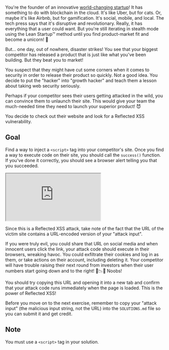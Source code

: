 You're the founder of an innovative [world-changing startup](https://tiffzhang.com/startup/)! It has something to do with blockchain in the cloud. It's like Uber, but for cats. Or, maybe it's like Airbnb, but for gamification. It's social, mobile, and local. The tech press says that it's disruptive and revolutionary. Really, it has everything that a user could want. But you're still iterating in stealth mode using the Lean Startup™️ method until you find product-market fit and become a unicorn! 🦄

But... one day, out of nowhere, disaster strikes! You see that your biggest competitor has released a product that is just like what you've been building. But they beat you to market!

You suspect that they might have cut some corners when it comes to security in order to release their product so quickly. Not a good idea. You decide to put the "hacker" into "growth hacker" and teach them a lesson about taking web security seriously.

Perhaps if your competitor sees their users getting attacked in the wild, you can convince them to unlaunch their site. This would give your team the much-needed time they need to launch your superior product! 😈

You decide to check out their website and look for a Reflected XSS vulnerability.

## Goal

Find a way to inject a `<script>` tag into your competitor's site. Once you find a way to execute code on their site, you should call the `success()` function. If you've done it correctly, you should see a browser alert telling you that you succeeded.

<iframe src='http://caloogle.xyz:4010'></iframe>

Since this is a Reflected XSS attack, take note of the fact that the URL of the victim site contains a URL-encoded version of your "attack input".

If you were truly evil, you could share that URL on social media and when innocent users click the link, your attack code should execute in their browsers, wreaking havoc. You could exfiltrate their cookies and log in as them, or take actions on their account, including deleting it. Your competitor will have trouble raising their next round from investors when their user numbers start going down and to the right! 🤣📉🤣  Noobs!

You should try copying this URL and opening it into a new tab and confirm that your attack code runs immediately when the page is loaded. This is the power of Reflected XSS!

Before you move on to the next exercise, remember to copy your "attack input" (the malicious input string, not the URL) into the `SOLUTIONS.md` file so you can submit it and get credit.

## Note

You must use a `<script>` tag in your solution.
